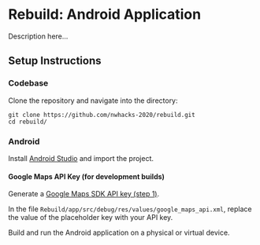 # Rebuild: Android Application

Description here...

## Setup Instructions

### Codebase

Clone the repository and navigate into the directory:
```shell
git clone https://github.com/nwhacks-2020/rebuild.git
cd rebuild/
```

### Android

Install [Android Studio](https://developer.android.com/studio/) and import the project.

#### Google Maps API Key (for development builds)

Generate a [Google Maps SDK API key (step 1)](https://developers.google.com/maps/documentation/android-sdk/get-api-key).

In the file `Rebuild/app/src/debug/res/values/google_maps_api.xml`, replace the value of the placeholder key with your API key.

Build and run the Android application on a physical or virtual device.
